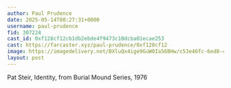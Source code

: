 ```yaml
---
author: Paul Prudence
date: 2025-05-14T08:27:31+0000
username: paul-prudence
fid: 307224
cast_id: 0xf128cf12cb1db2ebde4f9473c10dcba01ecae253
cast: https://farcaster.xyz/paul-prudence/0xf128cf12
image: https://imagedelivery.net/BXluQx4ige9GuW0Ia56BHw/c53e46fc-6ed8-4338-6c88-14dcde033000/original
layout: post
---
```


Pat Steir,
Identity, from Burial Mound Series, 1976

<img src='https://imagedelivery.net/BXluQx4ige9GuW0Ia56BHw/c53e46fc-6ed8-4338-6c88-14dcde033000/original' alt='' referrerpolicy='no-referrer'/>
